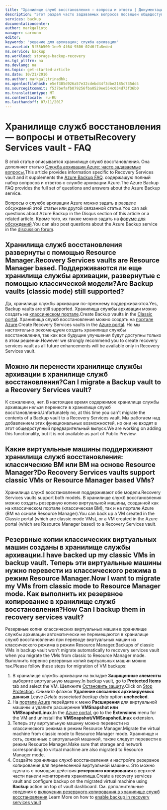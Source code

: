 ```yaml
---
title: "Хранилище служб восстановления — вопросы и ответы | Документация Майкрософт"
description: "Этот раздел часто задаваемых вопросов посвящен общедоступному предварительному выпуску службы архивации Azure. Ответы на часто задаваемые вопросы об агенте службы архивации Azure, резервном копировании и периоде удержания, восстановлении, безопасности и на другие распространенные вопросы о службе архивации Azure."
services: backup
documentationcenter: 
author: markgalioto
manager: carmonm
editor: 
keywords: "решение для архивации; служба архивации"
ms.assetid: 5f55b500-1ee9-4f64-9306-02d6f7a8eded
ms.service: backup
ms.workload: storage-backup-recovery
ms.tgt_pltfrm: na
ms.devlang: na
ms.topic: get-started-article
ms.date: 10/21/2016
ms.author: markgal;trinadhk;
ms.openlocfilehash: e5ef305d926a57e32cdebd44f3dbe2185c735dd4
ms.sourcegitcommit: f537befafb079256fba0529ee554c034d73f36b0
ms.translationtype: MT
ms.contentlocale: ru-RU
ms.lasthandoff: 07/11/2017
---
```

# <a name="recovery-services-vault---faq"></a><span data-ttu-id="5b1a5-105">Хранилище служб восстановления — вопросы и ответы</span><span class="sxs-lookup"><span data-stu-id="5b1a5-105">Recovery Services vault - FAQ</span></span>
<span data-ttu-id="5b1a5-106">В этой статье описывается хранилище служб восстановления. Она дополняет статью [Служба архивации Azure: часто задаваемые вопросы](backup-azure-backup-faq.md),</span><span class="sxs-lookup"><span data-stu-id="5b1a5-106">This article provides information specific to Recovery Services vault and it supplements the [Azure Backup FAQ](backup-azure-backup-faq.md).</span></span> <span data-ttu-id="5b1a5-107">содержащую полный набор вопросов и ответов о службе архивации Azure.</span><span class="sxs-lookup"><span data-stu-id="5b1a5-107">The Azure Backup FAQ provides the full set of questions and answers about the Azure Backup service.</span></span>  

<span data-ttu-id="5b1a5-108">Вопросы о службе архивации Azure можно задать в разделе обсуждений этой статьи или другой связанной статьи.</span><span class="sxs-lookup"><span data-stu-id="5b1a5-108">You can ask questions about Azure Backup in the Disqus section of this article or a related article.</span></span> <span data-ttu-id="5b1a5-109">Кроме того, их также можно задать на [форуме для обсуждений](https://social.msdn.microsoft.com/forums/azure/home?forum=windowsazureonlinebackup).</span><span class="sxs-lookup"><span data-stu-id="5b1a5-109">You can also post questions about the Azure Backup service in the [discussion forum](https://social.msdn.microsoft.com/forums/azure/home?forum=windowsazureonlinebackup).</span></span>

## <a name="recovery-services-vaults-are-resource-manager-based-are-backup-vaults-classic-mode-still-supported-br"></a><span data-ttu-id="5b1a5-110">Хранилища служб восстановления развернуты с помощью Resource Manager.</span><span class="sxs-lookup"><span data-stu-id="5b1a5-110">Recovery Services vaults are Resource Manager based.</span></span> <span data-ttu-id="5b1a5-111">Поддерживаются ли еще хранилища службы архивации, развернутые с помощью классической модели?</span><span class="sxs-lookup"><span data-stu-id="5b1a5-111">Are Backup vaults (classic mode) still supported?</span></span> <br/>
<span data-ttu-id="5b1a5-112">Да, хранилища службы архивации по-прежнему поддерживаются.</span><span class="sxs-lookup"><span data-stu-id="5b1a5-112">Yes, Backup vaults are still supported.</span></span> <span data-ttu-id="5b1a5-113">Хранилища службы архивации можно создать на [классическом портале](https://manage.windowsazure.com).</span><span class="sxs-lookup"><span data-stu-id="5b1a5-113">Create Backup vaults in the [Classic portal](https://manage.windowsazure.com).</span></span> <span data-ttu-id="5b1a5-114">Хранилища служб восстановления можно создать на [портале Azure](https://portal.azure.com).</span><span class="sxs-lookup"><span data-stu-id="5b1a5-114">Create Recovery Services vaults in the [Azure portal](https://portal.azure.com).</span></span> <span data-ttu-id="5b1a5-115">Но мы настоятельно рекомендуем создать хранилище службы восстановления, так как все будущие улучшения будут доступны только в этом решении.</span><span class="sxs-lookup"><span data-stu-id="5b1a5-115">However we strongly recommend you to create recovery services vault as all future enhancements will be available only in Recovery Services vault.</span></span>

## <a name="can-i-migrate-a-backup-vault-to-a-recovery-services-vault-br"></a><span data-ttu-id="5b1a5-116">Можно ли перенести хранилище службы архивации в хранилище служб восстановления?</span><span class="sxs-lookup"><span data-stu-id="5b1a5-116">Can I migrate a Backup vault to a Recovery Services vault?</span></span> <br/>
<span data-ttu-id="5b1a5-117">К сожалению, нет. В настоящее время содержимое хранилища службы архивации нельзя перенести в хранилище служб восстановления.</span><span class="sxs-lookup"><span data-stu-id="5b1a5-117">Unfortunately no, at this time you can't migrate the contents of a Backup vault to a Recovery Services vault.</span></span> <span data-ttu-id="5b1a5-118">Мы работаем над добавлением этих функциональных возможностей, но они не входят в этот общедоступный предварительный выпуск.</span><span class="sxs-lookup"><span data-stu-id="5b1a5-118">We are working on adding this functionality, but it is not available as part of Public Preview.</span></span>

## <a name="do-recovery-services-vaults-support-classic-vms-or-resource-manager-based-vms-br"></a><span data-ttu-id="5b1a5-119">Какие виртуальные машины поддерживают хранилища служб восстановления: классические ВМ или ВМ на основе Resource Manager?</span><span class="sxs-lookup"><span data-stu-id="5b1a5-119">Do Recovery Services vaults support classic VMs or Resource Manager based VMs?</span></span> <br/>
<span data-ttu-id="5b1a5-120">Хранилища служб восстановления поддерживают обе модели.</span><span class="sxs-lookup"><span data-stu-id="5b1a5-120">Recovery Services vaults support both models.</span></span>  <span data-ttu-id="5b1a5-121">В хранилище служб восстановления можно создать резервную копию виртуальной машины, созданной как на классическом портале (классическая ВМ), так и на портале Azure (ВМ на основе Resource Manager).</span><span class="sxs-lookup"><span data-stu-id="5b1a5-121">You can back up a VM created in the Classic portal (which are classic mode VMs), or a VM created in the Azure portal (which are Resource Manager based) to a Recovery Services vault.</span></span>

## <a name="i-have-backed-up-my-classic-vms-in-backup-vault-now-i-want-to-migrate-my-vms-from-classic-mode-to-resource-manager-mode--how-can-i-backup-them-in-recovery-services-vault"></a><span data-ttu-id="5b1a5-122">Резервные копии классических виртуальных машин созданы в хранилище службы архивации.</span><span class="sxs-lookup"><span data-stu-id="5b1a5-122">I have backed up my classic VMs in backup vault.</span></span> <span data-ttu-id="5b1a5-123">Теперь эти виртуальные машины нужно перевести из классического режима в режим Resource Manager.</span><span class="sxs-lookup"><span data-stu-id="5b1a5-123">Now I want to migrate my VMs from classic mode to Resource Manager mode.</span></span>  <span data-ttu-id="5b1a5-124">Как выполнить их резервное копирование в хранилище служб восстановления?</span><span class="sxs-lookup"><span data-stu-id="5b1a5-124">How Can I backup them in recovery services vault?</span></span>
<span data-ttu-id="5b1a5-125">Резервные копии классических виртуальных машин в хранилище службы архивации автоматически не перемещаются в хранилище служб восстановления при переводе виртуальных машин из классического режима в режим Resource Manager.</span><span class="sxs-lookup"><span data-stu-id="5b1a5-125">Backups of classic VMs in backup vault won't migrate automatically to recovery services vault when you migrate the VMs from classic to Resource Manager mode.</span></span> <span data-ttu-id="5b1a5-126">Выполнить перенос резервных копий виртуальных машин можно так.</span><span class="sxs-lookup"><span data-stu-id="5b1a5-126">Please follow these steps for migration of VM backups:</span></span>

1. <span data-ttu-id="5b1a5-127">В хранилище службы архивации на вкладке **Защищенные элементы** выберите виртуальную машину.</span><span class="sxs-lookup"><span data-stu-id="5b1a5-127">In backup vault, go to **Protected Items** tab and select the VM.</span></span> <span data-ttu-id="5b1a5-128">Щелкните [Остановить защиту](backup-azure-manage-vms-classic.md#stop-protecting-virtual-machines).</span><span class="sxs-lookup"><span data-stu-id="5b1a5-128">Click on [Stop Protection](backup-azure-manage-vms-classic.md#stop-protecting-virtual-machines).</span></span> <span data-ttu-id="5b1a5-129">*Снимите* флажок **Удаление связанных архивируемых данных**.</span><span class="sxs-lookup"><span data-stu-id="5b1a5-129">Leave *Delete associated backup data* option **unchecked**.</span></span>
2. <span data-ttu-id="5b1a5-130">На [портале Azure](https://portal.azure.com) перейдите к меню **Расширения** для виртуальной машины и удалите расширение **VMSnapshot или VMSnapshotLinux**.</span><span class="sxs-lookup"><span data-stu-id="5b1a5-130">In the [Azure portal](https://portal.azure.com), go to the **Extensions** menu for the VM and uninstall the **VMSnapshot/VMSnapshotLinux** extension.</span></span>
3. <span data-ttu-id="5b1a5-131">Теперь эту виртуальную машину можно перевести из классического режима в режим Resource Manager.</span><span class="sxs-lookup"><span data-stu-id="5b1a5-131">Migrate the virtual machine from classic mode to Resource Manager mode.</span></span> <span data-ttu-id="5b1a5-132">Хранилище и сеть, связанные с виртуальной машиной, также следует перевести в режим Resource Manager.</span><span class="sxs-lookup"><span data-stu-id="5b1a5-132">Make sure that storage and network corresponding to virtual machine are also migrated to Resource Manager mode.</span></span>
4. <span data-ttu-id="5b1a5-133">Создайте хранилище служб восстановления и настройте резервное копирование для перенесенной виртуальной машины. Это можно сделать с помощью действия **резервного копирования** в верхней части панели мониторинга хранилища.</span><span class="sxs-lookup"><span data-stu-id="5b1a5-133">Create a recovery services vault and configure backup on the migrated virtual machine using **Backup** action on top of vault dashboard.</span></span> <span data-ttu-id="5b1a5-134">См. дополнительные сведения о [включении резервного копирования в хранилище служб восстановления](backup-azure-vms-first-look-arm.md).</span><span class="sxs-lookup"><span data-stu-id="5b1a5-134">Learn More on how to [enable backup in recovery services vault](backup-azure-vms-first-look-arm.md)</span></span>
